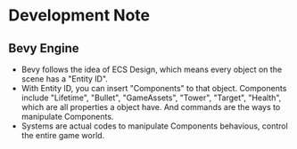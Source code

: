 # Development Note

## Bevy Engine

- Bevy follows the idea of ECS Design, which means every object on the scene has a "Entity ID".
- With Entity ID, you can insert "Components" to that object. Components include "Lifetime", "Bullet", "GameAssets", "Tower", "Target", "Health", which are all properties a object have. And commands are the ways to manipulate Components.
- Systems are actual codes to manipulate Components behavious, control the entire game world.
